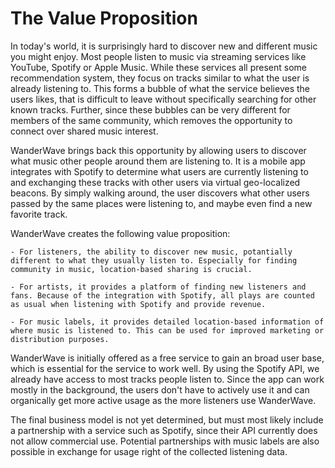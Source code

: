 # The Value Proposition

In today's world, it is surprisingly hard to discover new and different music you might enjoy. Most people listen to music via streaming services like YouTube, Spotify or Apple Music. While these services all present some recommendation system, they focus on tracks similar to what the user is already listening to. This forms a bubble of what the service believes the users likes, that is difficult to leave without specifically searching for other known tracks. Further, since these bubbles can be very different for members of the same community, which removes the opportunity to connect over shared music interest.

WanderWave brings back this opportunity by allowing users to discover what music other people around them are listening to. It is a mobile app integrates with Spotify to determine what users are currently listening to and exchanging these tracks with other users via virtual geo-localized beacons. By simply walking around, the user discovers what other users passed by the same places were listening to, and maybe even find a new favorite track.

WanderWave creates the following value proposition:

    - For listeners, the ability to discover new music, potantially different to what they usually listen to. Especially for finding community in music, location-based sharing is crucial.

    - For artists, it provides a platform of finding new listeners and fans. Because of the integration with Spotify, all plays are counted as usual when listening with Spotify and provide revenue.

    - For music labels, it provides detailed location-based information of where music is listened to. This can be used for improved marketing or distribution purposes.

WanderWave is initially offered as a free service to gain an broad user base, which is essential for the service to work well. By using the Spotify API, we already have access to most tracks people listen to. Since the app can work mostly in the background, the users don't have to actively use it and can organically get more active usage as the more listeners use WanderWave.

The final business model is not yet determined, but must most likely include a partnership with a service such as Spotify, since their API currently does not allow commercial use. Potential partnerships with music labels are also possible in exchange for usage right of the collected listening data.
